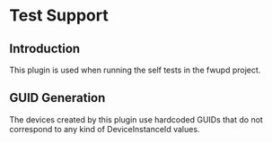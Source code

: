 Test Support
============

Introduction
------------

This plugin is used when running the self tests in the fwupd project.

GUID Generation
---------------

The devices created by this plugin use hardcoded GUIDs that do not correspond
to any kind of DeviceInstanceId values.
